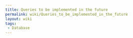 ```yaml
---
title: Queries to be implemented in the future
permalink: wiki/Queries_to_be_implemented_in_the_future
layout: wiki
tags:
 - Database
---
```



